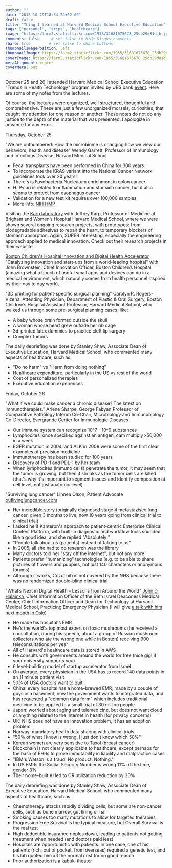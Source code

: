 ```yaml
---
author: ""
date: "2018-10-29T18:54:24+02:00"
draft: false
title: "Thing I learned at Harvard Medical School Executive Education"
tags: ["personal", "trips", "healthcare"]
image: "https://farm2.staticflickr.com/1955/31681675678_25db29d81d_b.jpg"
comments: false     # set false to hide Disqus comments
share: true        # set false to share buttons
thumbnailImagePosition: left
thumbnailImage: https://farm2.staticflickr.com/1955/31681675678_25db29d81d_b.jpg
coverImage: https://farm2.staticflickr.com/1955/31681675678_25db29d81d_b.jpg
metaAlignment: center
coverMeta: out
---
```


October 25 and 26 I attended Harvard Medical School Executive Education "Trends in Health Technology" program invited by UBS bank [event](https://uhnw.ubs.com/iln-boston-2018/home/). Here are some of my notes from the lectures.

<!--more-->

Of course, the lectures were organized, well structured, thoughtful and comprehensive. These are just a few unorganized morsels, curiosities, that caught my attention for one reason or another. These notes do not do any justice to the depth of the material that was presented. I apologize in advance for any error.

Thursday, October 25

"We are outnumbered: How the microbiome is changing how we view our behaviors, health and disease" Wendy Garrett, Professor of Immunology and Infectious Disease, Harvard Medical School

- Fecal transplants have been performed in China for 300 years
- To incorporate the KRAS variant into the National Cancer Network guidelines took over 20 years!
- There's is Fusobacteria Nucleatum enrichment in colon cancer
- H. Pylori is related to inflammation and stomach cancer, but it also seems to protect from esophagus cancer
- Validation for a new test kit requires over 100,000 samples
- More info: [NIH HMP](https://commonfund.nih.gov/hmp)

Visiting the [Karp laboratory](http://www.karplab.net/) with Jeffrey Karp, Professor of Medicine at Brigham and Women’s Hospital Harvard Medical School, where we were shown several ongoing research projects, with prototypes: from biodegradable adhesives to repair the heart, to temporary blockers of stomach absorption. Again, SUPER interesting, especially the engineering approach applied to medical innovation. Check out their research projects in their website.

[Boston Children's Hospital Innovation and Digital Health Accelerator](https://accelerator.childrenshospital.org/) "Catalyzing innovation and start-ups from a world-leading hospital" with John Brownstein, Chief Innovation Officer, Boston Children’s Hospital (amazing what a bunch of useful small apps and devices can do in a medical environment, which naturally comes from health personnel inspired by their day to day work).

"3D printing for patient-specific surgical planning" Carolyn R. Rogers-Vizena, Attending Physician, Department of Plastic & Oral Surgery, Boston Children’s Hospital Assistant Professor, Harvard Medical School, who walked us through some pre-surgical planning cases, like:

- A baby whose brain formed outside the skull
- A woman whose heart grew outside her rib cage
- 3d-printed latex dummies to practice cleft lip surgery
- Complex tumors

The daily debriefing was done by Stanley Shaw, Associate Dean of Executive Education, Harvard Medical School, who commented many aspects of healthcare, such as:

- "Do no harm" vs "Harm from doing nothing"
- Healthcare expenditure, particularly in the US vs rest of the world
- Cost of personalized therapies
- Executive education experiences


Friday, October 26

"What if we could make cancer a chronic disease? The latest on immunotherapies." Arlene Sharpe, George Fabyan Professor of Comparative Pathology Interim Co-Chair, Microbiology and Immunobiology Co-Director, Evergrande Center for Immunologic Diseases

- Our immune system can recognize 10^7 - 10^9 substances
- Lymphocites, once specified against an antigen, cam multiply x50,000 in a week
- EGFR mutation in 2004, and ALK in 2008 were some of the first clear examples of precision medicine
- Immunotherapy has been studied for 100 years
- Discovery of PD-1 and PDL-1 by her team
- When lymphocites (immuno cells) penetrate the tumor, it may seem that the tumor is growing, but then it shrinks as the tumor cells are killed (that's why it's important to segment tissues and identify composition at cell level, not just anatomic level)

"Surviving lung cancer" Linnea Olson, Patient Advocate [outlivinglungcancer.com](https://outlivinglungcancer.com/)

- Her incredible story (originally diagnosed stage 4 metastazised lung cancer, given 3 months to live, now 10 years going from clinical trial to clinical trial)
- I asked he if Kanteron's approach to patient-centric Enterprise Clinical Content Platform, with built-in diagnostic and workflow tools sounded like a good idea, and she replied "Absolutely!"
- "People talk about us (patients) instead of talking to us"
- In 2005, all she had to do research was the library
- Many doctors told her "stay off the internet", but not any more
- Patients prefer "humanizing" technologies (e.g. to be able to share pictures of flowers and puppies, not just 140 characters or anonymous forums)
- Although it works, Crizotinib is not covered by the NHS because there was no randomized double-blind clinical trial

"What’s Next in Digital Health – Lessons from Around the World" [John D. Halamka](http://geekdoctor.blogspot.com/), Chief Information Officer of the Beth Israel Deaconess Medical Center, Chief Information Officer and Dean for Technology at Harvard Medical School, Practicing Emergency Physician (I will give [a talk with him next month in Oslo](http://ehin.no/en/highlights/))

- He made his hospital's EMR
- He's the world's top most expert on toxic mushrooms (he received a consultation, during his speech, about a group of Russian mushroom collectors who ate the wrong one while in Boston) receiving 900 teleconsultations per year
- All of Harvard's healthcare data is stored in AWS
- He consults with governments around the world for free (nice gig! if your university supports you)
- 6 level-building model of  startup accelerator from Israel
- On average, every physician in the USA has to record 140 data points in an 11 minute patient visit
- 50% of USA doctors want to quit
- China: every hospital has a home-brewed EMR, made by a couple of guys in a basement; now the government wants to integrated data, and has requested a "common data form" which includes traditional medicine to be applied to a small trial of 30 million people
- Japan: worried about aging and telemedicine, but does not want cloud or anything related to the internet in health (for privacy concerns)
- UK: NHS does not have an innovation problem, it has an adoption problem
- Norway: mandatory health data sharing with clinical trials
- "50% of what I know is wrong, I just don't know which 50%"
- Korean women are very sensitive to Taxol (breast cancer)
- Blockchain is not clearly applicable to healthcare, except perhaps for the hash of EHRs to prove immutability in liability and malpractice cases
- "IBM's Watson is a fraud. No product. Nothing."
- In US EMRs the Social Security Number is wrong 11% of the time, gender 3%
- Their home-built AI led to OR utilization reduction by 30%

The daily debriefing was done by Stanley Shaw, Associate Dean of Executive Education, Harvard Medical School, who commented many aspects of healthcare, such as:

- Chemotherapy attacks rapidly dividing cells, but some are non-cancer cells, such as bone marrow, gut lining or hair
- Smoking causes too many mutations to allow for targeted therapies
- Progression Free Survival is the typical measure, but Overall Survival is the real test
- High deductible insurance ripples down, leading to patients not getting treatment when needed (and doctors paid less)
- Hospitals are opportunistic with patients. In one case, one of his patients (rich, out of pocket, from overseas) required a genetic test, and his lab quoted him x3 the normal cost for no good reason
- Prior authorization is a kabuki theater

<div id="flickrembed"></div><div style="position:absolute; top:-70px; display:block; text-align:center; z-index:-1;"></div><script src='https://flickrembed.com/embed_v2.js.php?source=flickr&layout=responsive&input=www.flickr.com/photos/jcortell/albums/72157701248962321&sort=5&by=album&theme=default&scale=fill&limit=100&skin=default&autoplay=true'></script>
